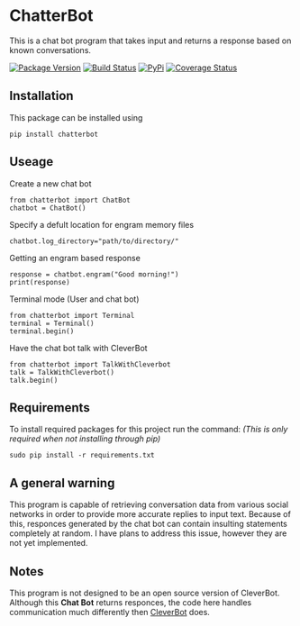 # ChatterBot

This is a chat bot program that takes input and returns a response based on known conversations.

[![Package Version](https://badge.fury.io/py/ChatterBot.png)](http://badge.fury.io/py/ChatterBot)
[![Build Status](https://travis-ci.org/gunthercox/ChatterBot.svg?branch=master)](https://travis-ci.org/gunthercox/ChatterBot)
[![PyPi](https://pypip.in/d/ChatterBot/badge.png)](https://pypi.python.org/pypi/ChatterBot)
[![Coverage Status](https://img.shields.io/coveralls/gunthercox/ChatterBot.svg)](https://coveralls.io/r/gunthercox/ChatterBot)

## Installation

This package can be installed using
```
pip install chatterbot
```

## Useage

Create a new chat bot
```
from chatterbot import ChatBot
chatbot = ChatBot()
```

Specify a defult location for engram memory files
```
chatbot.log_directory="path/to/directory/"
```

Getting an engram based response
```
response = chatbot.engram("Good morning!")
print(response)
```

Terminal mode (User and chat bot)
```
from chatterbot import Terminal
terminal = Terminal()
terminal.begin()
```

Have the chat bot talk with CleverBot
```
from chatterbot import TalkWithCleverbot
talk = TalkWithCleverbot()
talk.begin()
```

## Requirements

To install required packages for this project run the command:
*(This is only required when not installing through pip)*
```
sudo pip install -r requirements.txt
```

## A general warning

This program is capable of retrieving conversation data from various social networks
in order to provide more accurate replies to input text. Because of this,
responces generated by the chat bot can contain insulting statements completely at random.
I have plans to address this issue, however they are not yet implemented.

## Notes

This program is not designed to be an open source version of CleverBot.
Although this **Chat Bot** returns responces, the code here handles communication
much differently then [CleverBot](http://www.cleverbot.com) does.
